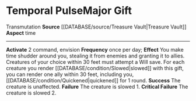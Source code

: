 ﻿---
element: null
id: '106'
item_category: Relics
name: Temporal Pulse
prerequisite: null
rarity: Common
rus_type_level: null
school: Transmutation
source: '[[DATABASE/source/Treasure Vault|Treasure Vault]]'
trait:
- '[[DATABASE/trait/Transmutation|Transmutation]]'
type: Relic Major Gift

---
# Temporal Pulse<span class="item-type">Major Gift</span>

<span class="item-trait">Transmutation</span>
**Source** [[DATABASE/source/Treasure Vault|Treasure Vault]] 
**Aspect** time

---
**Activate** <span class="action-icon">2</span> command, envision **Frequency** once per day; **Effect** You make time shudder around you, stealing it from enemies and granting it to allies. Creatures of your choice within 30 feet must attempt a Will save. For each creature you render [[DATABASE/condition/Slowed|slowed]] with this gift, you can render one ally within 30 feet, including you, [[DATABASE/condition/Quickened|quickened]] for 1 round.
**Success** The creature is unaffected.
**Failure** The creature is slowed 1.
**Critical Failure** The creature is slowed 2.